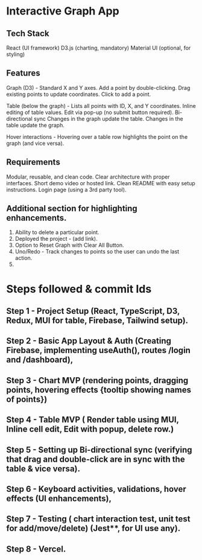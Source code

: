 # Interactive Graph App
## Tech Stack 
React (UI framework)
D3.js (charting, mandatory)
Material UI (optional, for styling)

## Features
Graph (D3) -
Standard X and Y axes.
Add a point by double-clicking.
Drag existing points to update coordinates.
Click to add a point.

Table (below the graph) -
Lists all points with ID, X, and Y coordinates.
Inline editing of table values.
Edit via pop-up (no submit button required).
Bi-directional sync
Changes in the graph update the table.
Changes in the table update the graph.

Hover interactions -
Hovering over a table row highlights the point on the graph (and vice versa).

## Requirements
Modular, reusable, and clean code.
Clear architecture with proper interfaces.
Short demo video or hosted link.
Clean README with easy setup instructions.
Login page (using a 3rd party tool).

## Additional section for highlighting enhancements. 
1. Ability to delete a particular point.
2. Deployed the project - (add link).
3. Option to Reset Graph with Clear All Button.
4. Uno/Redo - Track changes to points so the user can undo the last action.
5. 

# Steps followed & commit Ids
## Step 1 - Project Setup (React, TypeScript, D3, Redux, MUI for table, Firebase, Tailwind setup).
## Step 2 - Basic App Layout & Auth (Creating Firebase, implementing useAuth(), routes /login and /dashboard),
## Step 3 - Chart MVP (rendering points, dragging points, hovering effects {tooltip showing names of points})
## Step 4 - Table MVP  ( Render table using MUI, Inline cell edit, Edit with popup, delete row.)
## Step 5 - Setting up Bi-directional sync  (verifying that drag and double-click are in sync with the table & vice versa).
## Step 6 - Keyboard activities, validations, hover effects (UI enhancements),
## Step 7 - Testing ( chart interaction test, unit test for add/move/delete) (Jest**, for UI use any).
## Step 8 - Vercel. 
